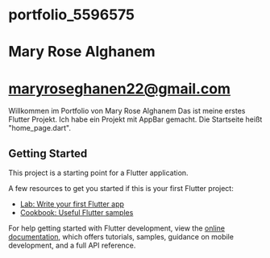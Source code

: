 # portfolio_5596575
# Mary Rose Alghanem 
# maryroseghanen22@gmail.com 

Willkommen im Portfolio von Mary Rose Alghanem
Das ist meine erstes Flutter Projekt. Ich habe ein Projekt mit AppBar gemacht. Die Startseite heißt "home_page.dart".

## Getting Started

This project is a starting point for a Flutter application.

A few resources to get you started if this is your first Flutter project:

- [Lab: Write your first Flutter app](https://docs.flutter.dev/get-started/codelab)
- [Cookbook: Useful Flutter samples](https://docs.flutter.dev/cookbook)

For help getting started with Flutter development, view the
[online documentation](https://docs.flutter.dev/), which offers tutorials,
samples, guidance on mobile development, and a full API reference.
